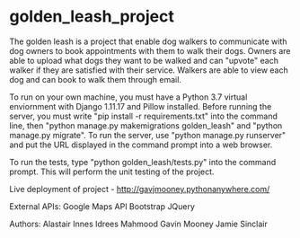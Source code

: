 # golden_leash_project
The golden leash is a project that enable dog walkers to communicate with dog owners to book appointments 
with them to walk their dogs. Owners are able to upload what dogs they want to be walked and can "upvote" each
walker if they are satisfied with their service. Walkers are able to view each dog and can book to walk them through email.

To run on your own machine, you must have a Python 3.7 virtual enviornment with Django 1.11.17 and Pillow installed.
Before running the server, you must write "pip install -r requirements.txt" into the command line, then 
"python manage.py makemigrations golden_leash" and "python manage.py migrate". To run the server, use
"python manage.py runserver" and put the URL displayed in the command prompt into a web browser.

To run the tests, type "python golden_leash/tests.py" into the command prompt. This will perform the unit testing
of the project.

Live deployment of project - http://gavjmooney.pythonanywhere.com/

External APIs:
Google Maps API
Bootstrap
JQuery

Authors:
Alastair Innes
Idrees Mahmood
Gavin Mooney
Jamie Sinclair
